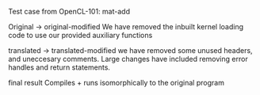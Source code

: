 Test case from OpenCL-101: mat-add

Original -> original-modified
We have removed the inbuilt kernel loading code to use our provided auxiliary functions

translated -> translated-modified
we have removed some unused headers, and uneccesary comments. Large changes have included
removing error handles and return statements. 

final result
Compiles + runs isomorphically to the original program